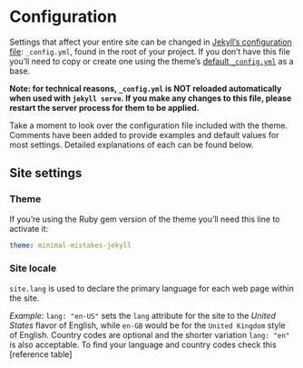 # Configuration

Settings that affect your entire site can be changed in [Jekyll’s configuration file](https://jekyllrb.com/docs/configuration/): `_config.yml`, found in the root of your project. If you don’t have this file you’ll need to copy or create one using the theme’s [default `_config.yml`](https://github.com/MoonHareLabs/styless/new/main/docs) as a base.

**Note: for technical reasons, `_config.yml` is NOT reloaded automatically when used with `jekyll serve`. If you make any changes to this file, please restart the server process for them to be applied.**

Take a moment to look over the configuration file included with the theme. Comments have been added to provide examples and default values for most settings. Detailed explanations of each can be found below.

## Site settings

### Theme

If you’re using the Ruby gem version of the theme you’ll need this line to activate it:

```yml
theme: minimal-mistakes-jekyll
```

### Site locale

`site.lang`  is used to declare the primary language for each web page within the site.

_Example:_  `lang: "en-US"`  sets the  `lang`  attribute for the site to the  _United States_  flavor of English, while  `en-GB`  would be for the  `United Kingdom`  style of English. Country codes are optional and the shorter variation  `lang: "en"`  is also acceptable. To find your language and country codes check this  [reference table]
